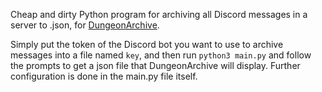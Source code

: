 Cheap and dirty Python program for archiving all Discord messages in a server to .json, for [DungeonArchive](https://github.com/IoIxD/DungeonArchive).

Simply put the token of the Discord bot you want to use to archive messages into a file named `key`, and then run `python3 main.py` and follow the prompts to get a json file that DungeonArchive will display. Further configuration is done in the main.py file itself.
